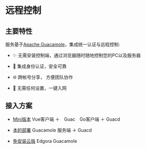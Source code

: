 # 远程控制 

## 主要特性

服务基于[Apache Guacamole](https://github.com/apache/guacamole-server)，集成统一认证与远程控制:

* ✨ 无需安装控制端，通过浏览器随时随地控制您的PC以及服务器

* 🔐 集成身份认证，安全可靠

* 🌐 跨帐号分享， 方便团队协作

* 🥳 无需任何设置，一键入网


## 接入方案

* [Mini版本](console-remote-lite.md) Vue客户端 ＋　Guac　Go客户端 ＋ Guacd

* [本的部署](console-remote-guacamole.md) Guacamole 服务端 ＋ Guacd

* [免安装云版](console-remote-cloud.md) Edgora Guacamole